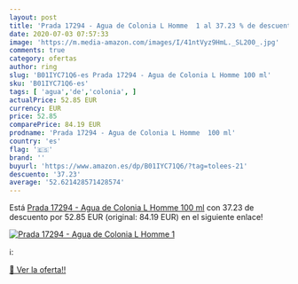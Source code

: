 ```yaml
---
layout: post
title: 'Prada 17294 - Agua de Colonia L Homme  1 al 37.23 % de descuento'
date: 2020-07-03 07:57:33
image: 'https://m.media-amazon.com/images/I/41ntVyz9HmL._SL200_.jpg'
comments: true
category: ofertas
author: ring
slug: 'B01IYC71Q6-es Prada 17294 - Agua de Colonia L Homme 100 ml'
sku: 'B01IYC71Q6-es'
tags: [ 'agua','de','colonia', ]
actualPrice: 52.85 EUR
currency: EUR
price: 52.85
comparePrice: 84.19 EUR
prodname: 'Prada 17294 - Agua de Colonia L Homme  100 ml'
country: 'es'
flag: '🇪🇸'
brand: ''
buyurl: 'https://www.amazon.es/dp/B01IYC71Q6/?tag=tolees-21'
descuento: '37.23'
average: '52.621428571428574'
---
```


Está [Prada 17294 - Agua de Colonia L Homme  100 ml](https://www.amazon.es/dp/B01IYC71Q6/?tag=tolees-21) con 37.23 de descuento por 52.85 EUR (original: 84.19 EUR) en el siguiente enlace!

[![Prada 17294 - Agua de Colonia L Homme  1](https://m.media-amazon.com/images/I/41ntVyz9HmL._SL200_.jpg)](https://www.amazon.es/dp/B01IYC71Q6/?tag=tolees-21)

ℹ️:


[🛒 Ver la oferta!!](https://www.amazon.es/dp/B01IYC71Q6/?tag=tolees-21)
